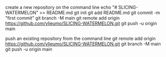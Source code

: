 create a new repository on the command line
echo "# SLICING-WATERMELON" >> README.md
git init
git add README.md
git commit -m "first commit"
git branch -M main
git remote add origin https://github.com/ylieumo/SLICING-WATERMELON.git
git push -u origin main

push an existing repository from the command line
git remote add origin https://github.com/ylieumo/SLICING-WATERMELON.git
git branch -M main
git push -u origin main